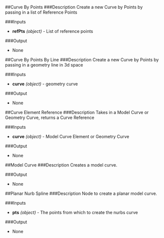 ##Curve By Points
###Description
Create a new Curve by Points by passing in a list of Reference Points

###Inputs
  * **refPts** *(object)* - List of reference points

###Output
  * None


##Curve By Points By Line
###Description
Create a new Curve by Points by passing in a geometry line in 3d space

###Inputs
  * **curve** *(object)* - geometry curve

###Output
  * None


##Curve Element Reference
###Description
Takes in a Model Curve or Geometry Curve, returns a Curve Reference

###Inputs
  * **curve** *(object)* - Model Curve Element or Geometry Curve

###Output
  * None


##Model Curve
###Description
Creates a model curve.



###Output
  * None


##Planar Nurb Spline
###Description
Node to create a planar model curve.

###Inputs
  * **pts** *(object)* - The points from which to create the nurbs curve

###Output
  * None

